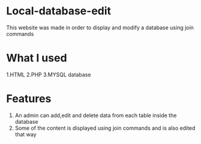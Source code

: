 # Local-database-edit
This website was made in order to display and modify a database using join commands
# What I  used
1.HTML
2.PHP
3.MYSQL database
# Features
1. An admin can add,edit and delete data from each table inside the database
2. Some of the content is displayed using join commands and is also edited that way

